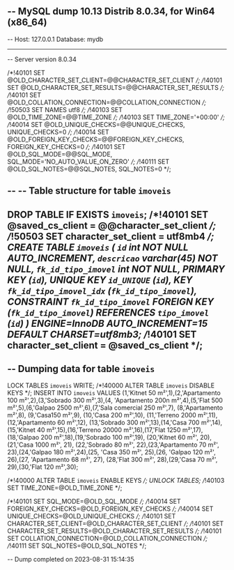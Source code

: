 -- MySQL dump 10.13  Distrib 8.0.34, for Win64 (x86_64)
--
-- Host: 127.0.0.1    Database: mydb
-- ------------------------------------------------------
-- Server version	8.0.34

/*!40101 SET @OLD_CHARACTER_SET_CLIENT=@@CHARACTER_SET_CLIENT */;
/*!40101 SET @OLD_CHARACTER_SET_RESULTS=@@CHARACTER_SET_RESULTS */;
/*!40101 SET @OLD_COLLATION_CONNECTION=@@COLLATION_CONNECTION */;
/*!50503 SET NAMES utf8 */;
/*!40103 SET @OLD_TIME_ZONE=@@TIME_ZONE */;
/*!40103 SET TIME_ZONE='+00:00' */;
/*!40014 SET @OLD_UNIQUE_CHECKS=@@UNIQUE_CHECKS, UNIQUE_CHECKS=0 */;
/*!40014 SET @OLD_FOREIGN_KEY_CHECKS=@@FOREIGN_KEY_CHECKS, FOREIGN_KEY_CHECKS=0 */;
/*!40101 SET @OLD_SQL_MODE=@@SQL_MODE, SQL_MODE='NO_AUTO_VALUE_ON_ZERO' */;
/*!40111 SET @OLD_SQL_NOTES=@@SQL_NOTES, SQL_NOTES=0 */;

--
-- Table structure for table `imoveis`
--

DROP TABLE IF EXISTS `imoveis`;
/*!40101 SET @saved_cs_client     = @@character_set_client */;
/*!50503 SET character_set_client = utf8mb4 */;
CREATE TABLE `imoveis` (
  `id` int NOT NULL AUTO_INCREMENT,
  `descricao` varchar(45) NOT NULL,
  `fk_id_tipo_imovel` int NOT NULL,
  PRIMARY KEY (`id`),
  UNIQUE KEY `id_UNIQUE` (`id`),
  KEY `fk_id_tipo_imovel_idx` (`fk_id_tipo_imovel`),
  CONSTRAINT `fk_id_tipo_imovel` FOREIGN KEY (`fk_id_tipo_imovel`) REFERENCES `tipo_imovel` (`id`)
) ENGINE=InnoDB AUTO_INCREMENT=15 DEFAULT CHARSET=utf8mb3;
/*!40101 SET character_set_client = @saved_cs_client */;
--
-- Dumping data for table `imoveis`
--
LOCK TABLES `imoveis` WRITE;
/*!40000 ALTER TABLE `imoveis` DISABLE KEYS */;
INSERT INTO `imoveis` VALUES (1,'Kitnet 50 m²',1),(2,'Apartamento 100 m²',2),(3,'Sobrado 300  m²',3),(4, 'Apartamento 200n m²',4),(5,'Flat 500 m²',5),(6,'Galpao 2500 m²',6),(7,'Sala comercial 250 m²',7), (8,'Apartamento m²',8), (9,'Casa150 m²',9), (10,'Casa 200  m²',10), (11,'Terreno 2000  m²',11),(12,'Apartamento 60 m²',12), (13,'Sobrado 300 m²',13),(14,'Casa 700 m²',14),  (15,'Kitnet 40 m²',15),(16,'Terreno 20000 m²',16),(17,'Flat 1250 m²',17),(18,'Galpao 200 m²',18),(19,'Sobrado 100 m²',19), (20,'Kitnet 60  m²', 20), (21,'Casa 1000 m²', 21), (22,'Sobrado 80 m²', 22),(23,'Apartamento 70 m²', 23),(24,'Galpao 180  m²',24),(25, 'Casa 350 m²', 25),(26, 'Galpao 120 m²', 26),(27, 'Apartamento 68 m²', 27), (28,'Flat 300 m²', 28),(29,'Casa 70 m²', 29),(30,'Flat 120 m²',30);

/*!40000 ALTER TABLE `imoveis` ENABLE KEYS */;
UNLOCK TABLES;
/*!40103 SET TIME_ZONE=@OLD_TIME_ZONE */;

/*!40101 SET SQL_MODE=@OLD_SQL_MODE */;
/*!40014 SET FOREIGN_KEY_CHECKS=@OLD_FOREIGN_KEY_CHECKS */;
/*!40014 SET UNIQUE_CHECKS=@OLD_UNIQUE_CHECKS */;
/*!40101 SET CHARACTER_SET_CLIENT=@OLD_CHARACTER_SET_CLIENT */;
/*!40101 SET CHARACTER_SET_RESULTS=@OLD_CHARACTER_SET_RESULTS */;
/*!40101 SET COLLATION_CONNECTION=@OLD_COLLATION_CONNECTION */;
/*!40111 SET SQL_NOTES=@OLD_SQL_NOTES */;

-- Dump completed on 2023-08-31 15:14:35
